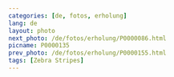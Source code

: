 ```yaml
---
categories: [de, fotos, erholung]
lang: de
layout: photo
next_photo: /de/fotos/erholung/P0000086.html
picname: P0000135
prev_photo: /de/fotos/erholung/P0000155.html
tags: [Zebra Stripes]
---
```


